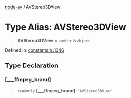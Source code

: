 [node-av](../globals.md) / AVStereo3DView

# Type Alias: AVStereo3DView

> **AVStereo3DView** = `number` & `object`

Defined in: [constants.ts:1346](https://github.com/seydx/av/blob/f8631fc881b394300b1479f511d55cf1c370a87f/src/constants/constants.ts#L1346)

## Type Declaration

### \[\_\_\_ffmpeg\_brand\]

> `readonly` **\[\_\_\_ffmpeg\_brand\]**: `"AVStereo3DView"`
